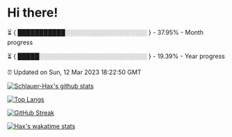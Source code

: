 # Hi there!

⏳ { ███████████░░░░░░░░░░░░░░░░░░░ } - 37.95% - Month progress

⏳ { █████░░░░░░░░░░░░░░░░░░░░░░░░░ } - 19.39% - Year progress

⏰ Updated on Sun, 12 Mar 2023 18:22:50 GMT


[![Schlauer-Hax's github stats](https://github-readme-stats.vercel.app/api?username=Schlauer-Hax&show_icons=true&theme=dark&count_private=true)](https://github.com/Schlauer-Hax)


[![Top Langs](https://github-readme-stats.vercel.app/api/top-langs/?username=Schlauer-Hax&layout=compact&theme=dark)](https://github.com/Schlauer-Hax?tab=repositories)

[![GitHub Streak](https://streak-stats.demolab.com?user=Schlauer-Hax&theme=dark)](https://git.io/streak-stats)

[![Hax's wakatime stats](https://github-readme-stats.vercel.app/api/wakatime?username=Hax&theme=dark)](https://wakatime.com/@Hax)

